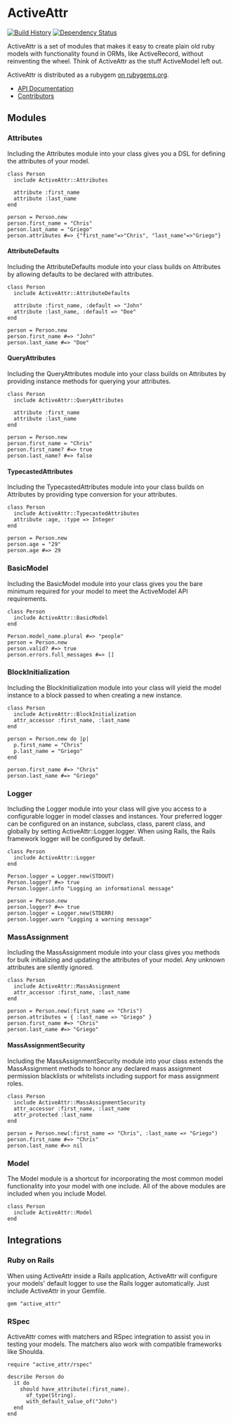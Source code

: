 # ActiveAttr #

[![Build History][2]][1] [![Dependency Status][5]][4]

ActiveAttr is a set of modules that makes it easy to create plain old ruby
models with functionality found in ORMs, like ActiveRecord, without
reinventing the wheel. Think of ActiveAttr as the stuff ActiveModel left out.

ActiveAttr is distributed as a rubygem [on rubygems.org][3].

* [API Documentation](http://rubydoc.info/gems/active_attr)
* [Contributors](https://github.com/cgriego/active_attr/contributors)

[1]: http://travis-ci.org/cgriego/active_attr
[2]: https://secure.travis-ci.org/cgriego/active_attr.png?branch=master
[3]: http://rubygems.org/gems/active_attr
[4]: https://gemnasium.com/cgriego/active_attr
[5]: https://gemnasium.com/cgriego/active_attr.png

## Modules ##

### Attributes ###

Including the Attributes module into your class gives you a DSL for defining
the attributes of your model.

    class Person
      include ActiveAttr::Attributes

      attribute :first_name
      attribute :last_name
    end

    person = Person.new
    person.first_name = "Chris"
    person.last_name = "Griego"
    person.attributes #=> {"first_name"=>"Chris", "last_name"=>"Griego"}

#### AttributeDefaults ####

Including the AttributeDefaults module into your class builds on Attributes by
allowing defaults to be declared with attributes.

    class Person
      include ActiveAttr::AttributeDefaults

      attribute :first_name, :default => "John"
      attribute :last_name, :default => "Doe"
    end

    person = Person.new
    person.first_name #=> "John"
    person.last_name #=> "Doe"

#### QueryAttributes ####

Including the QueryAttributes module into your class builds on Attributes by
providing instance methods for querying your attributes.

    class Person
      include ActiveAttr::QueryAttributes

      attribute :first_name
      attribute :last_name
    end

    person = Person.new
    person.first_name = "Chris"
    person.first_name? #=> true
    person.last_name? #=> false

#### TypecastedAttributes ####

Including the TypecastedAttributes module into your class builds on Attributes
by providing type conversion for your attributes.

    class Person
      include ActiveAttr::TypecastedAttributes
      attribute :age, :type => Integer
    end

    person = Person.new
    person.age = "29"
    person.age #=> 29

### BasicModel ###

Including the BasicModel module into your class gives you the bare minimum
required for your model to meet the ActiveModel API requirements.

    class Person
      include ActiveAttr::BasicModel
    end

    Person.model_name.plural #=> "people"
    person = Person.new
    person.valid? #=> true
    person.errors.full_messages #=> []

### BlockInitialization ###

Including the BlockInitialization module into your class will yield the model
instance to a block passed to when creating a new instance.

    class Person
      include ActiveAttr::BlockInitialization
      attr_accessor :first_name, :last_name
    end

    person = Person.new do |p|
      p.first_name = "Chris"
      p.last_name = "Griego"
    end

    person.first_name #=> "Chris"
    person.last_name #=> "Griego"

### Logger ###

Including the Logger module into your class will give you access to a
configurable logger in model classes and instances. Your preferred logger can
be configured on an instance, subclass, class, parent class, and globally by
setting ActiveAttr::Logger.logger. When using Rails, the Rails framework
logger will be configured by default.

    class Person
      include ActiveAttr::Logger
    end

    Person.logger = Logger.new(STDOUT)
    Person.logger? #=> true
    Person.logger.info "Logging an informational message"

    person = Person.new
    person.logger? #=> true
    person.logger = Logger.new(STDERR)
    person.logger.warn "Logging a warning message"

### MassAssignment ###

Including the MassAssignment module into your class gives you methods for bulk
initializing and updating the attributes of your model. Any unknown attributes
are silently ignored.

    class Person
      include ActiveAttr::MassAssignment
      attr_accessor :first_name, :last_name
    end

    person = Person.new(:first_name => "Chris")
    person.attributes = { :last_name => "Griego" }
    person.first_name #=> "Chris"
    person.last_name #=> "Griego"

#### MassAssignmentSecurity ####

Including the MassAssignmentSecurity module into your class extends the
MassAssignment methods to honor any declared mass assignment permission
blacklists or whitelists including support for mass assignment roles.

    class Person
      include ActiveAttr::MassAssignmentSecurity
      attr_accessor :first_name, :last_name
      attr_protected :last_name
    end

    person = Person.new(:first_name => "Chris", :last_name => "Griego")
    person.first_name #=> "Chris"
    person.last_name #=> nil

### Model ###

The Model module is a shortcut for incorporating the most common model
functionality into your model with one include. All of the above modules
are included when you include Model.

    class Person
      include ActiveAttr::Model
    end

## Integrations ##

### Ruby on Rails ###

When using ActiveAttr inside a Rails application, ActiveAttr will configure
your models' default logger to use the Rails logger automatically. Just
include ActiveAttr in your Gemfile.

    gem "active_attr"

### RSpec ###

ActiveAttr comes with matchers and RSpec integration to assist you in testing
your models. The matchers also work with compatible frameworks like Shoulda.

    require "active_attr/rspec"

    describe Person do
      it do
        should have_attribute(:first_name).
          of_type(String).
          with_default_value_of("John")
      end
    end
